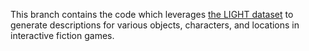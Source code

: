 This branch contains the code which leverages [the LIGHT dataset](https://arxiv.org/pdf/1903.03094.pdf) to generate descriptions for various objects, characters, and locations in interactive fiction games.
